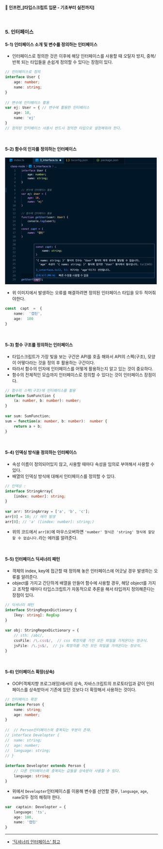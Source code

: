 ####  🚀 인프런_[타입스크립트 입문 - 기초부터 실전까지]
<br/>

### 5. 인터페이스
#### 5-1)   인터페이스 소개 및 변수를 정의하는 인터페이스
- 인터페이스로 정의한 것은 이후에 해당 인터페이스를 사용할 때 오탈자 방지, 중복/반복 되는 타입들을 손쉽게 정의할 수 있다는 장점이 있다.
```typescript
// 인터페이스로 정의
interface User {
	age: number;
	name: string;
}

// 변수에 인터페이스 활용
var ej: User = { // 변수에 활용한 인터페이스
	age: 10,
	name: 'ej'
}
// 정의된 인터페이스 사용시 반드시 정의한 타입으로 설정해줘야 한다. 
```

<br/>

#### 5-2) 함수의 인자를 정의하는 인터페이스
<img src="./imgs/5-2-1.png" width="500"/>

- 위 이미지에서 발생하는 오류를 해결하려면 정의된 인터페이스 타입을 모두 적어줘야한다.
```typescript
const  capt  =  {
	name:  '캡틴',
	age:  100
}
```

<br/>

#### 5-3) 함수 구조를 정의하는 인터페이스
- 타입스크립트가 가장 빛을 보는 구간은 API를 호출 해와서 API의 스펙(구조), 모양이 어떻다라는 것을 정의 후 활용하는 구간이다.
- 따라서 함수의 인자에 인터페이스를 어떻게 활용하는지 알고 있는 것이 중요하다.
- 함수의 전체적인 모습까지 인터페이스로 정의할 수 있다는 것이 인터페이스 장점이다.
```typescript
// 함수의 스펙(구조)에 인터페이스를 활용
interface SumFunction {
	(a: number, b: number): number;
}

var sum: SumFunction;
sum = function(a: number, b: number):  number {
	return a + b;
}
```

<br/>

#### 5-4) 인덱싱 방식을 정의하는 인터페이스
- 속성 이름이 정의되어있지 않고, 사용할 때마다 속성을 임의로 부여해서 사용할 수 있다.
- 배열의 인덱싱 방식에 대해서 인터페이스를 정의할 수 있다.
```typescript
// 인덱싱 :
interface StringArray{
	[index: number]: string;
}

var arr: StringArray = ['a', 'b', 'c'];
arr[0] = 10; // 에러 발생
arr[0]; // 'a' ([index: number]: string;)
```
- 위의 코드에서 `arr[0]`에 마우스오버하면 `'number' 형식은 'string' 형식에 할당할 수 없습니다.`라는 에러를 알려준다.


<br/>

#### 5-5) 인터페이스 딕셔너리 패턴
- 객체의 index, key에 접근할 때 정의해 놓은 인터페이스에 어긋날 경우 발생하는 오류를 알려준다.
- object를 가지고 간단하게 배열을 만들어 함수에 사용할 경우, 해당 object를 가지고 조작할 때마다 타입스크립트가 자동적으로 추론을 해서 타입까지 정의해준다는 장점이 있다.
```typescript
// 딕셔너리 패턴
interface StringRegexDictionary {
	[key: string]: RegExp
}

var obj: StringRegexDictionary = {
	// sth: /abc/,
	cssFile: /\.css$/,  // css 확장자를 가진 모든 파일을 가져온다는 정규식.
	jsFile: /\.js$/,  // js 확장자를 가진 모든 파일을 가져온다는 정규식.
}
```

<br/>

#### 5-6) 인터페이스 확장(상속)
- OOP(객체지향 프로그래밍)에서의 상속, 자바스크립트의 프로토타입과 같이 인터페이스를 상속받아서 기존에 있던 것보다 더 확장해서 사용하는 것이다.
```typescript
// 인터페이스 확장
interface Person {
	name: string;
	age: number;
}

// 	// Person인터페이스와 중복되는 부분이 존재.
// interface Developter {
// 	name: string;
// 	age: number;
// 	language: string;
// }

interface Developter extends Person {
	// 다른 인터페이스와 중복되는 값들을 상속받아 사용할 수 있다.
	language: string;
}
```
- 위에서 `Developter`인터페이스를 이용해 변수를 선언할 경우, `language`, `age`, `name`모두 정의 해줘야 한다.
```typescript
var  captain: Developter = {
	language: 'ts',
	age: 100,
	name: '캡틴'
}
```



***
- ['딕셔너리 인터페이스' 참고](https://hoony-gunputer.tistory.com/entry/5-typescript-interfaces)

